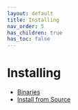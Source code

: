 ```yaml
---
layout: default
title: Installing
nav_order: 5
has_children: true
has_toc: false
---
```

# Installing


- [Binaries](installing/binaries.md)
- [Install from Source](installing/install-from-source.md)


<!-- Generated with mdsplit: https://github.com/alandefreitas/mdsplit -->
